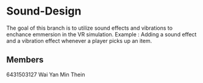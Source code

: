 #  Sound-Design
The goal of this branch is to utilize sound effects and vibrations to enchance emmersion in the VR simulation. Example : Adding a sound effect and a vibration effect whenever a player picks up an item. 

## Members

6431503127 Wai Yan Min Thein
